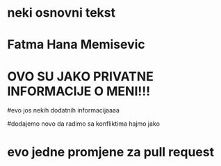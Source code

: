 # neki osnovni tekst
# Fatma Hana Memisevic
# OVO SU JAKO PRIVATNE INFORMACIJE O MENI!!!
#evo jos nekih dodatnih informacijaaaa

#dodajemo novo da radimo sa konfliktima hajmo jako 
# evo jedne promjene za pull request